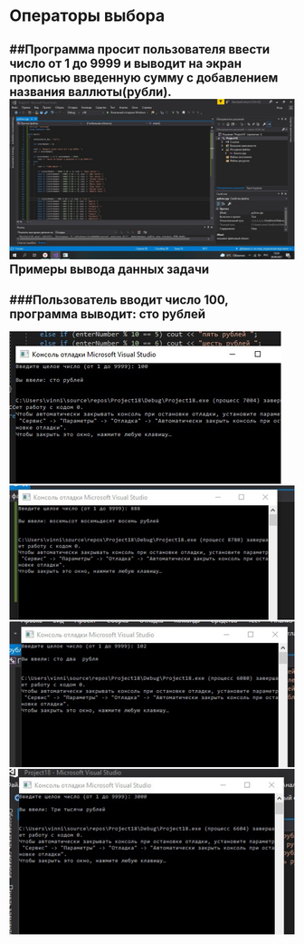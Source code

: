 # Операторы выбора
##Программа просит пользователя ввести число от 1 до 9999 и выводит на экран прописью введенную сумму с добавлением названия валлюты(рубли).
![Изображение alt](https://github.com/daryagent/labprogramm/raw/main/4.jpg)
Примеры вывода данных задачи
------------------
###Пользователь вводит число 100, программа выводит: сто рублей
---------
![Изображение alt](https://github.com/daryagent/labprogramm/raw/main/5.jpg)
![Изображение alt](https://github.com/daryagent/labprogramm/raw/main/6.jpg)
![Изображение alt](https://github.com/daryagent/labprogramm/raw/main/7.jpg)
![Изображение alt](https://github.com/daryagent/labprogramm/raw/main/8.jpg)
